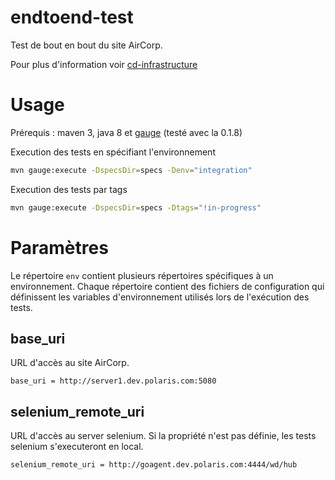 # endtoend-test
Test de bout en bout du site AirCorp.

Pour plus d'information voir [cd-infrastructure](https://github.com/snicaise/cd-infrastructure)

# Usage
Prérequis : maven 3, java 8 et [gauge](http://getgauge.io) (testé avec la 0.1.8)

Execution des tests en spécifiant l'environnement

```sh
mvn gauge:execute -DspecsDir=specs -Denv="integration"
```

Execution des tests par tags

```sh
mvn gauge:execute -DspecsDir=specs -Dtags="!in-progress"
```

# Paramètres

Le répertoire `env` contient plusieurs répertoires spécifiques à un environnement. Chaque répertoire contient des fichiers de configuration qui définissent les variables d'environnement utilisés lors de l'exécution des tests.

## base_uri

URL d'accès au site AirCorp.

```
base_uri = http://server1.dev.polaris.com:5080
```

## selenium_remote_uri

URL d'accès au server selenium. Si la propriété n'est pas définie, les tests selenium s'executeront en local.

```
selenium_remote_uri = http://goagent.dev.polaris.com:4444/wd/hub
```

